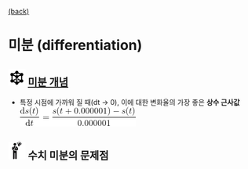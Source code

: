 [(back)]()

# 미분 (differentiation)

## <img src="definition.png" width=35> [미분 개념](https://blog.naver.com/cheeryun/221453596358)
* 특정 시점에 가까워 질 때(dt → 0), 이에 대한 변화율의 가장 좋은 <b>상수 근사값</b> <br/>
    <img src="diff.gif" >


## <img src="meeting_problem.png" width=35> 수치 미분의 문제점 